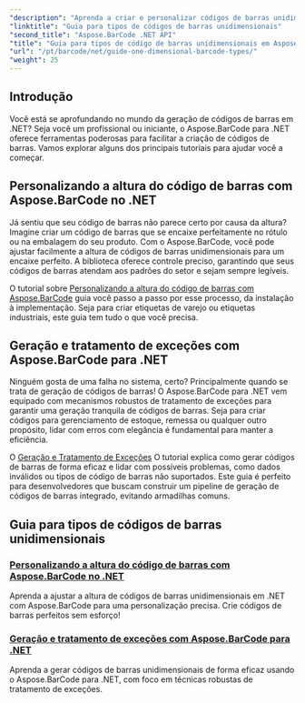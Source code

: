 ```yaml
---
"description": "Aprenda a criar e personalizar códigos de barras unidimensionais no .NET usando Aspose.BarCode, com técnicas robustas de tratamento de exceções."
"linktitle": "Guia para tipos de códigos de barras unidimensionais"
"second_title": "Aspose.BarCode .NET API"
"title": "Guia para tipos de código de barras unidimensionais em Aspose.BarCode"
"url": "/pt/barcode/net/guide-one-dimensional-barcode-types/"
"weight": 25
---
```


## Introdução

Você está se aprofundando no mundo da geração de códigos de barras em .NET? Seja você um profissional ou iniciante, o Aspose.BarCode para .NET oferece ferramentas poderosas para facilitar a criação de códigos de barras. Vamos explorar alguns dos principais tutoriais para ajudar você a começar.

## Personalizando a altura do código de barras com Aspose.BarCode no .NET  

Já sentiu que seu código de barras não parece certo por causa da altura? Imagine criar um código de barras que se encaixe perfeitamente no rótulo ou na embalagem do seu produto. Com o Aspose.BarCode, você pode ajustar facilmente a altura de códigos de barras unidimensionais para um encaixe perfeito. A biblioteca oferece controle preciso, garantindo que seus códigos de barras atendam aos padrões do setor e sejam sempre legíveis.  

O tutorial sobre [Personalizando a altura do código de barras com Aspose.BarCode](./customizing-barcode-height/) guia você passo a passo por esse processo, da instalação à implementação. Seja para criar etiquetas de varejo ou etiquetas industriais, este guia tem tudo o que você precisa.  

## Geração e tratamento de exceções com Aspose.BarCode para .NET  

Ninguém gosta de uma falha no sistema, certo? Principalmente quando se trata de geração de códigos de barras! O Aspose.BarCode para .NET vem equipado com mecanismos robustos de tratamento de exceções para garantir uma geração tranquila de códigos de barras. Seja para criar códigos para gerenciamento de estoque, remessa ou qualquer outro propósito, lidar com erros com elegância é fundamental para manter a eficiência.  

O [Geração e Tratamento de Exceções](./generation-and-exception-handling/) O tutorial explica como gerar códigos de barras de forma eficaz e lidar com possíveis problemas, como dados inválidos ou tipos de código de barras não suportados. Este guia é perfeito para desenvolvedores que buscam construir um pipeline de geração de códigos de barras integrado, evitando armadilhas comuns.  

## Guia para tipos de códigos de barras unidimensionais
### [Personalizando a altura do código de barras com Aspose.BarCode no .NET](./customizing-barcode-height/)
Aprenda a ajustar a altura de códigos de barras unidimensionais em .NET com Aspose.BarCode para uma personalização precisa. Crie códigos de barras perfeitos sem esforço!
### [Geração e tratamento de exceções com Aspose.BarCode para .NET](./generation-and-exception-handling/)
Aprenda a gerar códigos de barras unidimensionais de forma eficaz usando o Aspose.BarCode para .NET, com foco em técnicas robustas de tratamento de exceções.